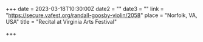 +++
date = 2023-03-18T10:30:00Z
date2 = ""
date3 = ""
link = "https://secure.vafest.org/randall-goosby-violin/2058"
place = "Norfolk, VA, USA"
title = "Recital at Virginia Arts Festival"

+++
